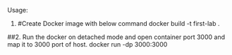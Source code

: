  Usage:
 
 1. #Create Docker image with below command
 docker build -t first-lab .

##2. Run the docker on detached mode and open container port 3000 and map it to 3000 port of host.
 docker run -dp 3000:3000
